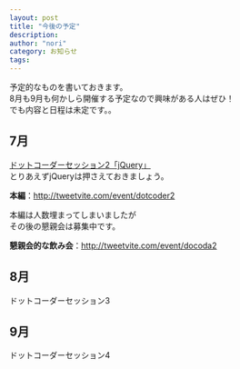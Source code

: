 ```yaml
---
layout: post
title: "今後の予定"
description:
author: "nori"
category: お知らせ
tags:
---
```

<p>予定的なものを書いておきます。<br />8月も9月も何かしら開催する予定なので興味がある人はぜひ！<br />でも内容と日程は未定です。。</p>
<h2>7月</h2>
<p><a href="http://dotcoder.net/2010/06/20/1902">ドットコーダーセッション2「jQuery」</a><br />とりあえずjQueryは押さえておきましょう。</p>
<p><strong>本編</strong>：<a href="http://tweetvite.com/event/dotcoder2">http://tweetvite.com/event/dotcoder2</a></p>
<p>本編は人数埋まってしまいましたが<br />その後の懇親会は募集中です。</p>
<p><strong>懇親会的な飲み会</strong>：<a href="http://tweetvite.com/event/docoda2">http://tweetvite.com/event/docoda2</a></p>
<h2>8月</h2>
<p>ドットコーダーセッション3</p>
<h2>9月</h2>
<p>ドットコーダーセッション4</p>
